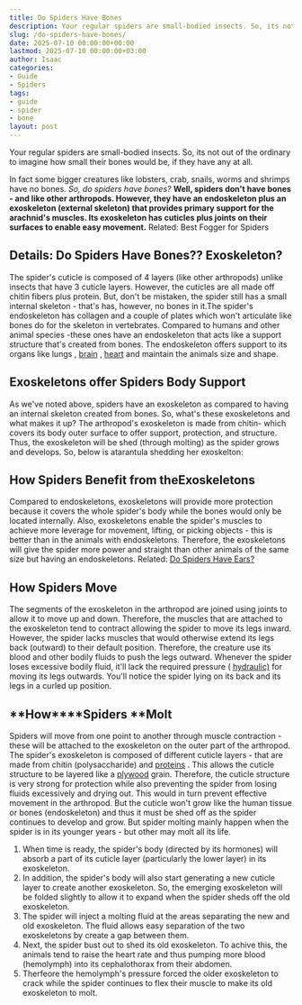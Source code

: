 ```yaml
---
title: Do Spiders Have Bones
description: Your regular spiders are small-bodied insects. So, its not out of the ordinary to imagine how small their bones would be, if they have any at all. In fact...
slug: /do-spiders-have-bones/
date: 2025-07-10 00:00:00+00:00
lastmod: 2025-07-10 00:00:00+03:00
author: Isaac
categories:
- Guide
- Spiders
tags:
- guide
- spider
- bone
layout: post
---
```

Your regular spiders are small-bodied insects. So, its not out of the ordinary to imagine how small their bones would be, if they have any at all.

In fact some bigger creatures like lobsters, crab, snails, worms and shrimps have no bones.
*So, do spiders have bones?*
**Well, spiders don't have bones - and like other arthropods. However, they have an endoskeleton plus an exoskeleton (external skeleton) that provides primary support for the arachnid's muscles. Its exoskeleton has cuticles plus joints on their surfaces to enable easy movement.**
Related:
Best Fogger for Spiders
## Details: Do Spiders Have Bones?? Exoskeleton?
The spider's cuticle is composed of 4 layers (like other arthropods) unlike insects that have 3 cuticle layers. However, the cuticles are all made off chitin fibers plus protein.
But, don't be mistaken, the spider still has a small internal skeleton - that's has, however, no bones in it.The spider's endoskeleton has collagen and a couple of plates which won't articulate like bones do for the skeleton in vertebrates.
Compared to humans and other animal species -these ones have an endoskeleton that acts like a support structure that's created from bones.
The endoskeleton offers support to its organs like
lungs
,
[brain](https://pestpolicy.com/do-spiders-have-brains/)
,
[heart](https://pestpolicy.com/do-spiders-have-hearts/)
and maintain the animals size and shape.
## Exoskeletons offer Spiders Body Support
As we've noted above, spiders have an exoskeleton as compared to having an internal skeleton created from bones. So, what's these exoskeletons and what makes it up?
The arthropod's exoskeleton is made from chitin- which covers its body outer surface to offer support, protection, and structure. Thus, the exoskeleton will be shed (through molting) as the spider grows and develops. So, below is atarantula shedding her exoskelton:
## How Spiders Benefit from theExoskeletons
Compared to endoskeletons, exoskeletons will provide more protection because it covers the whole spider's body while the bones would only be located internally.
Also, exoskeletons enable the spider's muscles to achieve more leverage for movement, lifting, or picking objects - this is better than in the animals with endoskeletons.
Therefore, the exoskeletons will give the spider more power and straight than other animals of the same size but having an endoskeletons.
Related:
[Do Spiders Have Ears?](https://pestpolicy.com/do-spiders-have-ears/)
## How Spiders Move
The segments of the exoskeleton in the arthropod are joined using joints to allow it to move up and down. Therefore, the muscles that are attached to the exoskeleton tend to contract allowing the spider to move its legs inward.
However, the spider lacks muscles that would otherwise extend its legs back (outward) to their default position. Therefore, the creature use its blood and other bodily fluids to push the legs outward.
Whenever the spider loses excessive bodily fluid, it'll lack the required pressure (
[hydraulic)](https://science.howstuffworks.com/transport/engines-equipment/hydraulic.htm)
for moving its legs outwards. You'll notice the spider lying on its back and its legs in a curled up position.
## **How****Spiders ****Molt**
Spiders will move from one point to another through muscle contraction - these will be attached to the exoskeleton on the outer part of the arthropod.
The spider's exoskeleton is composed of different cuticle layers - that are made from chitin (polysaccharide) and
[proteins](https://science.howstuffworks.com/life/cellular-microscopic/cell3.htm)
. This allows the cuticle structure to be layered like a
[plywood](https://home.howstuffworks.com/home-improvement/remodeling/question154.htm)
grain.
Therefore, the cuticle structure is very strong for protection while also preventing the spider from losing fluids excessively and drying out. This would in turn prevent effective movement in the arthropod.
But the cuticle won't grow like the human tissue or bones (endoskeleton) and thus it must be shed off as the spider continues to develop and grow. But spider molting mainly happen when the spider is in its younger years - but other may molt all its life.
1. When time is ready, the spider's body (directed by its hormones) will absorb a part of its cuticle layer (particularly the lower layer) in its exoskeleton.
2. In addition, the spider's body will also start generating a new cuticle layer to create another exoskeleton. So, the emerging exoskeleton will be folded slightly to allow it to expand when the spider sheds off the old exoskeleton.
3. The spider will inject a molting fluid at the areas separating the new and old exoskeleton. The fluid allows easy separation of the two exoskeletons by create a gap between them.
4. Next, the spider bust out to shed its old exoskeleton. To achive this, the animals tend to raise the heart rate and thus pumping more blood (hemolymph) into its cephalothorax from their abdomen.
4. Therfeore the hemolymph's pressure forced the older exoskeleton to crack while the spider continues to flex their muscle to make its old exoskeleton to molt.
